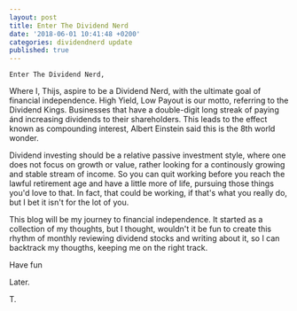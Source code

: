 ```yaml
---
layout: post
title: Enter The Dividend Nerd
date: '2018-06-01 10:41:48 +0200'
categories: dividendnerd update
published: true
---
```

`Enter The Dividend Nerd,`

Where I, Thijs, aspire to be a Dividend Nerd, with the ultimate goal of financial independence. High Yield, Low Payout is our motto, referring to the Dividend Kings. Businesses that have a double-digit long streak of paying ánd increasing dividends to their shareholders. This leads to the effect known as compounding interest, Albert Einstein said this is the 8th world wonder. 

Dividend investing should be a relative passive investment style, where one does not focus on growth or value, rather looking for a continously growing and stable stream of income. So you can quit working before you reach the lawful retirement age and have a little more of life, pursuing those things you'd love to that. In fact, that could be working, if that's what you really do, but I bet it isn't for the lot of you.

This blog will be my journey to financial independence. It started as a collection of my thoughts, but I thought, wouldn't it be fun to create this rhythm of monthly reviewing dividend stocks and writing about it, so I can backtrack my thougths, keeping me on the right track.

Have fun

Later.

T.
